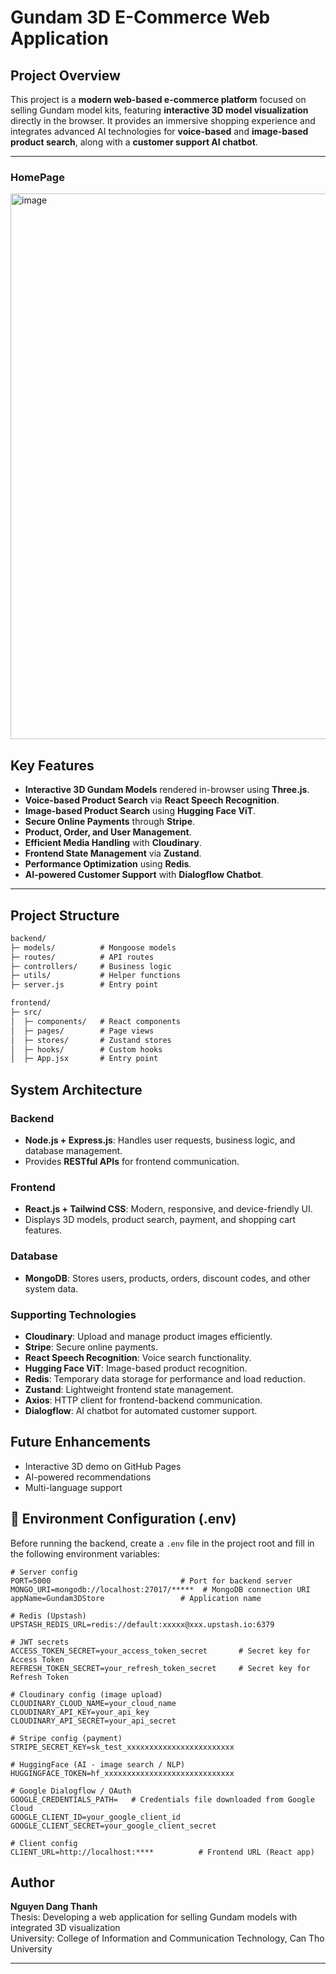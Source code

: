 
# Gundam 3D E-Commerce Web Application

## Project Overview
This project is a **modern web-based e-commerce platform** focused on selling Gundam model kits, featuring **interactive 3D model visualization** directly in the browser. It provides an immersive shopping experience and integrates advanced AI technologies for **voice-based** and **image-based product search**, along with a **customer support AI chatbot**.

---

### HomePage
<img width="1824" height="873" alt="image" src="https://github.com/user-attachments/assets/46fe6b88-b558-42bc-a164-5ce9e27cc47b" />

## Key Features
- **Interactive 3D Gundam Models** rendered in-browser using **Three.js**.
- **Voice-based Product Search** via **React Speech Recognition**.
- **Image-based Product Search** using **Hugging Face ViT**.
- **Secure Online Payments** through **Stripe**.
- **Product, Order, and User Management**.
- **Efficient Media Handling** with **Cloudinary**.
- **Frontend State Management** via **Zustand**.
- **Performance Optimization** using **Redis**.
- **AI-powered Customer Support** with **Dialogflow Chatbot**.

---

## Project Structure
```markdown
backend/
├─ models/          # Mongoose models
├─ routes/          # API routes
├─ controllers/     # Business logic
├─ utils/           # Helper functions
├─ server.js        # Entry point

frontend/
├─ src/
│  ├─ components/   # React components
│  ├─ pages/        # Page views
│  ├─ stores/       # Zustand stores
│  ├─ hooks/        # Custom hooks
│  ├─ App.jsx       # Entry point

```

## System Architecture

### Backend
- **Node.js + Express.js**: Handles user requests, business logic, and database management.
- Provides **RESTful APIs** for frontend communication.

### Frontend
- **React.js + Tailwind CSS**: Modern, responsive, and device-friendly UI.
- Displays 3D models, product search, payment, and shopping cart features.

### Database
- **MongoDB**: Stores users, products, orders, discount codes, and other system data.

### Supporting Technologies
- **Cloudinary**: Upload and manage product images efficiently.
- **Stripe**: Secure online payments.
- **React Speech Recognition**: Voice search functionality.
- **Hugging Face ViT**: Image-based product recognition.
- **Redis**: Temporary data storage for performance and load reduction.
- **Zustand**: Lightweight frontend state management.
- **Axios**: HTTP client for frontend-backend communication.
- **Dialogflow**: AI chatbot for automated customer support.


## Future Enhancements
- Interactive 3D demo on GitHub Pages
- AI-powered recommendations
- Multi-language support

## 🔧 Environment Configuration (.env)

Before running the backend, create a `.env` file in the project root and fill in the following environment variables:

```dotenv
# Server config
PORT=5000                             # Port for backend server
MONGO_URI=mongodb://localhost:27017/*****  # MongoDB connection URI
appName=Gundam3DStore                 # Application name

# Redis (Upstash)
UPSTASH_REDIS_URL=redis://default:xxxxx@xxx.upstash.io:6379

# JWT secrets
ACCESS_TOKEN_SECRET=your_access_token_secret       # Secret key for Access Token
REFRESH_TOKEN_SECRET=your_refresh_token_secret     # Secret key for Refresh Token

# Cloudinary config (image upload)
CLOUDINARY_CLOUD_NAME=your_cloud_name
CLOUDINARY_API_KEY=your_api_key
CLOUDINARY_API_SECRET=your_api_secret

# Stripe config (payment)
STRIPE_SECRET_KEY=sk_test_xxxxxxxxxxxxxxxxxxxxxxxx

# HuggingFace (AI - image search / NLP)
HUGGINGFACE_TOKEN=hf_xxxxxxxxxxxxxxxxxxxxxxxxxxxxx

# Google Dialogflow / OAuth
GOOGLE_CREDENTIALS_PATH=   # Credentials file downloaded from Google Cloud
GOOGLE_CLIENT_ID=your_google_client_id
GOOGLE_CLIENT_SECRET=your_google_client_secret

# Client config
CLIENT_URL=http://localhost:****          # Frontend URL (React app)
```


## Author
**Nguyen Dang Thanh**  
Thesis: Developing a web application for selling Gundam models with integrated 3D visualization  
University: College of Information and Communication Technology, Can Tho University





---








